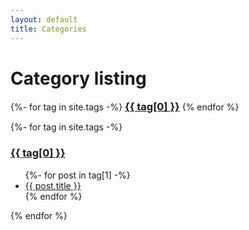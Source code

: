 ```yaml
---
layout: default
title: Categories
---
```


<!-- Begin code @ tags/index.md -->

# Category listing

<div class="catcloud">
{%- for tag in site.tags -%}
<!--  <a href="#{{ tag[0] }}"><h3 style="display:inline;">{{ tag[0] }}</h3></a> -->
  <a href="{{ tag[0] | prepend: 'tags/' | relative_url }}"><h3 style="display:inline;">{{ tag[0] }}</h3></a>
{% endfor %}
</div>

<p></p>

<div class="catcloud">
{%- for tag in site.tags -%}
<!--  <a name="{{ tag[0] }}"><h3>{{ tag[0] }}</h3></a> -->
  <a href="{{ tag[0] | prepend: 'tags/' | relative_url }}"><h3>{{ tag[0] }}</h3></a>
  <ul>
    {%- for post in tag[1] -%}
      <li><a href="{{ post.url| relative_url }}">{{ post.title }}</a></li>
    {% endfor %}
  </ul>
{% endfor %}
<div>

<!-- End code @ tags/index.md -->
